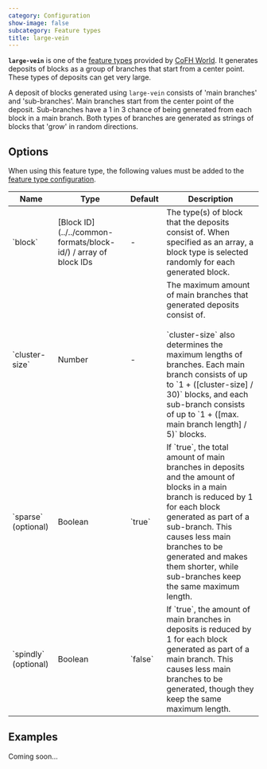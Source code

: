 ```yaml
---
category: Configuration
show-image: false
subcategory: Feature types
title: large-vein
---
```


**`large-vein`** is one of the [feature types](../) provided by [CoFH
World](../../../). It generates deposits of blocks as a group of branches that
start from a center point. These types of deposits can get very large.

A deposit of blocks generated using `large-vein` consists of 'main branches' and
'sub-branches'. Main branches start from the center point of the deposit.
Sub-branches have a 1 in 3 chance of being generated from each block in a main
branch. Both types of branches are generated as strings of blocks that 'grow' in
random directions.


Options
-------

When using this feature type, the following values must be added to the [feature
type configuration](../../feature-format/#feature-type-configuration).

<div class="uk-overflow-container">
    <table class="uk-table uk-table-striped uk-text-small">
        <thead>
            <tr>
                <th>Name</th>
                <th>Type</th>
                <th>Default</th>
                <th>Description</th>
            </tr>
        </thead>
        <tbody>
            <tr>
                <td markdown="span">`block`</td>
                <td markdown="span">
                    [Block ID](../../common-formats/block-id/)
                    / array of block IDs
                </td>
                <td>-</td>
                <td markdown="span">
                    The type(s) of block that the deposits consist of. When
                    specified as an array, a block type is selected randomly for
                    each generated block.
                </td>
            </tr>
            <tr>
                <td markdown="span">`cluster-size`</td>
                <td>Number</td>
                <td>-</td>
                <td markdown="span">
                    The maximum amount of main branches that generated deposits
                    consist of.<br />
                    <br />
                    `cluster-size` also determines the maximum lengths of
                    branches. Each main branch consists of up to
                    `1 + ([cluster-size] / 30)` blocks, and each sub-branch
                    consists of up to `1 + ([max. main branch length] / 5)`
                    blocks.
                </td>
            </tr>
            <tr>
                <td markdown="span">`sparse` (optional)</td>
                <td>Boolean</td>
                <td markdown="span">`true`</td>
                <td markdown="span">
                    If `true`, the total amount of main branches in deposits and
                    the amount of blocks in a main branch is reduced by 1 for
                    each block generated as part of a sub-branch. This causes
                    less main branches to be generated and makes them shorter,
                    while sub-branches keep the same maximum length.
                </td>
            </tr>
            <tr>
                <td markdown="span">`spindly` (optional)</td>
                <td>Boolean</td>
                <td markdown="span">`false`</td>
                <td markdown="span">
                    If `true`, the amount of main branches in deposits is
                    reduced by 1 for each block generated as part of a main
                    branch. This causes less main branches to be generated,
                    though they keep the same maximum length.
                </td>
            </tr>
        </tbody>
    </table>
</div>


Examples
--------

Coming soon...
